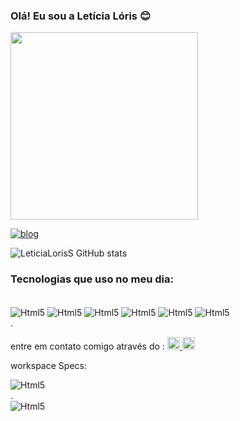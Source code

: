 ### Olá! Eu sou a Letícia Lóris 😊
<div >
<img height="300px" src="https://lh3.googleusercontent.com/pw/AJFCJaUfDkWehmumGKygGMpFZeoBF7E-3EjYuad5bUEwuiH0RrXw2cwG9NUqscCJ5NyCIrRBKFmw0G2IShhfuzZUOeUUekwQiU_VyY8n-YcUszZTckHiCkzeoUXHNCagWrkvpNAZSCD6PrRNtb6YnbcQ3fIx95BuIWrIN_kOCcART5v0O5APZAjAjQP75Hdko2fDJFaD2P3bTtW0DgIddGgi8Low4JJhtcDmQuUYH-0-aVFoYu_J8ZHaBmHMbLACCtIqdpUyuVUNAoLUNRsGXVw-n2emZVM_mPRjOrIyiDWx1Rx8TRa_xeDILAUXOOyQd53VGLoZYRnpx9IdcGOOW6ogbrVc18aG4Bexm7D1cGCYlc9D3ck9wS3rFoX3PTRzuRHLe_Uw9_xQB0bbBoYbo24J9sXYKkrZdbMpXr_5fRRZYmWUzA4MfJbRXTLb-Al09tIx6lLrjDqkweQeoeZjT7slMRY5ae9cJIW0SkSVWDo5L_z39fFEKpQNQr-NZTn4XbnOSUYMvoP7gWnSUW9pkJjC5977cYOFofdl7cRs8YHA7qC4UabaCC19tfp0DIS-cyUfhBk_wlr5NyAkfRd6moiiTSYAKXMOgd3JEwowGsLBRJ-NJ7OfDXly7YGlFINg2jBmiWEF6FMnM9NuAP3xWmN7dXiEFcDar0wg0MiOSnhWR68TSDmMbz7N6Vk9dazAtB9R5nHVnBbofPbcgSeU8GDWfki5--Zhly4vNB4NOmg9jPT3_XVp9BUEsmNvCTOth_SGs8BEcmOC3gXaN4sxy1IhNYTQAilgL6zDJAEywEIzgyFaLPXCT15CfUzs_tlTHOO36YKu6A117gI5ueFNKxY9BYyNU3Qkczc2mAJDifMh27kplcypYbQHJ0Ufs0kkuik2zTBW2pwnIZdLlPWHlPSukvOLKEywFZZZe9BEGb_f0gTua2seRU-rgfMVBgDNLg=w600-h600-s-no?authuser=">
</div>

[![blog](https://img.shields.io/badge/LinkedIn-0077B5?style=for-the-badge&logo=linkedin&logoColor=white)](https://www.linkedin.com/in/leticia-l-131995219/)

![LeticiaLorisS GitHub stats](https://github-readme-stats.vercel.app/api?username=LeticiaLorisS&show_icons=true&theme=material-palenight)

### Tecnologias que uso no meu dia:

<div style="display: inline_black"><br/>
<img align="center"alt="Html5"src="https://img.shields.io/badge/HTML-239120?style=for-the-badge&logo=html5&logoColor=white"/>
<img align="center"alt="Html5"src="https://img.shields.io/badge/CSS-239120?&style=for-the-badge&logo=css3&logoColor=white"/>
<img align="center"alt="Html5"src="https://img.shields.io/badge/Python-3776AB?style=for-the-badge&logo=python&logoColor=white"/>
<img align="center"alt="Html5"src="https://img.shields.io/badge/JavaScript-F7DF1E?style=for-the-badge&logo=javascript&logoColor=black"/>
<img align="center"alt="Html5"src="https://img.shields.io/badge/MySQL-00000F?style=for-the-badge&logo=mysql&logoColor=white"/>
<img align="center"alt="Html5"src="https://img.shields.io/badge/HTML5-E34F26?style=for-the-badge&logo=html5&logoColor=white"/>
</div>.

entre em contato comigo através do :
<a href="https://www.instagram.com/let_loris/" target="_blank">
  <img src="https://img.shields.io/badge/-Instagram-%23E4405F?style=for-the-badge&logo=instagram&logoColor=black" height="20px">
  </a>
  <a href="mailto:leticialoris4@gmail.com">
  <img src="https://img.shields.io/badge/Gmail-D14836?style=for-the-badge&logo=gmail&logoColor=white" height="20px">
  </a>



workspace Specs:
<div>
<img align="center"alt="Html5"src="https://img.shields.io/badge/Intel-Core_i3_10th-0071C5?style=for-the-badge&logo=intel&logoColor=white"/>
</div>
.
<div>
<img align="center"alt="Html5"src="https://img.shields.io/badge/NVIDIA-GTX750TI-76B900?style=for-the-badge&logo=nvidia&logoColor=white"/>
</div>

